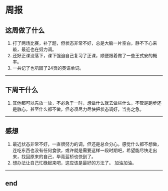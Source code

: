 # 周报
## 这周做了什么
1. 打了两场比赛，补了题，但状态非常不好，总是大脑一片空白，静不下心来敲，最近也在努力调。
2. 还好正课没落下，课下强迫自己复习了正课，顺便跟着做了一些王式安的概率。
3. 一共记了也巩固了24页的英语单词。
---

## 下周干什么
1. 其他都可以先放一放，不必急于一时，想做什么就去做些什么，不管是跑步还是散心，甚至什么都不做，但必须尽力尽快把状态调好，当务之急。
---

## 感想
1. 最近状态非常不好，一直很努力的调，但还是总会分心。感觉什么都不想做，连吃东西也没有任何食欲，或许就是需要这样一段时期吧，希望能尽快走出来，找回原来的自己，毕竟蓝桥也快到了。
2. 想办法让自己忙碌起来吧，这应该是最好的方法了。
加油加油。
---

## end
